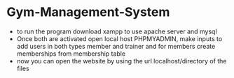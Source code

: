 # Gym-Management-System
 
- to run the program download xampp to use apache server and mysql
- Once both are activated open local host PHPMYADMIN, make inputs to add users in both types member and trainer and for members create memberships from membership table
- now you can open the website by using the url localhost/directory of the files
